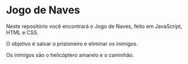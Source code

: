 # Jogo de Naves

Neste repositório você encontrará o Jogo de Naves, feito em JavaScript, HTML e CSS.

O objetivo é salvar o prisioneiro e eliminar os inimigos. 

Os inimigos são o helicóptero amarelo e o caminhão.